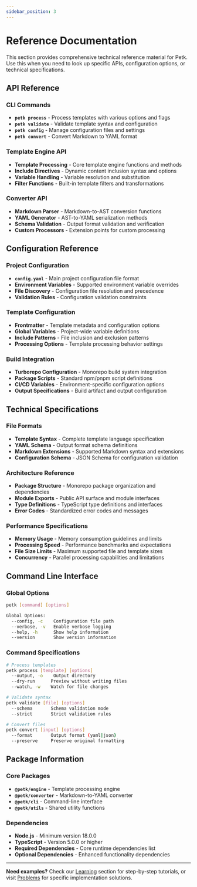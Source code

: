 ```yaml
---
sidebar_position: 3
---
```


# Reference Documentation

This section provides comprehensive technical reference material for Petk. Use this when you need to look up specific APIs, configuration options, or technical specifications.

## API Reference

### CLI Commands
- **`petk process`** - Process templates with various options and flags
- **`petk validate`** - Validate template syntax and configuration
- **`petk config`** - Manage configuration files and settings
- **`petk convert`** - Convert Markdown to YAML format

### Template Engine API
- **Template Processing** - Core template engine functions and methods
- **Include Directives** - Dynamic content inclusion syntax and options
- **Variable Handling** - Variable resolution and substitution
- **Filter Functions** - Built-in template filters and transformations

### Converter API
- **Markdown Parser** - Markdown-to-AST conversion functions
- **YAML Generator** - AST-to-YAML serialization methods
- **Schema Validation** - Output format validation and verification
- **Custom Processors** - Extension points for custom processing

## Configuration Reference

### Project Configuration
- **`config.yaml`** - Main project configuration file format
- **Environment Variables** - Supported environment variable overrides
- **File Discovery** - Configuration file resolution and precedence
- **Validation Rules** - Configuration validation constraints

### Template Configuration
- **Frontmatter** - Template metadata and configuration options
- **Global Variables** - Project-wide variable definitions
- **Include Patterns** - File inclusion and exclusion patterns
- **Processing Options** - Template processing behavior settings

### Build Integration
- **Turborepo Configuration** - Monorepo build system integration
- **Package Scripts** - Standard npm/pnpm script definitions
- **CI/CD Variables** - Environment-specific configuration options
- **Output Specifications** - Build artifact and output configuration

## Technical Specifications

### File Formats
- **Template Syntax** - Complete template language specification
- **YAML Schema** - Output format schema definitions
- **Markdown Extensions** - Supported Markdown syntax and extensions
- **Configuration Schema** - JSON Schema for configuration validation

### Architecture Reference
- **Package Structure** - Monorepo package organization and dependencies
- **Module Exports** - Public API surface and module interfaces
- **Type Definitions** - TypeScript type definitions and interfaces
- **Error Codes** - Standardized error codes and messages

### Performance Specifications
- **Memory Usage** - Memory consumption guidelines and limits
- **Processing Speed** - Performance benchmarks and expectations
- **File Size Limits** - Maximum supported file and template sizes
- **Concurrency** - Parallel processing capabilities and limitations

## Command Line Interface

### Global Options
```bash
petk [command] [options]

Global Options:
  --config, -c    Configuration file path
  --verbose, -v   Enable verbose logging
  --help, -h      Show help information
  --version       Show version information
```

### Command Specifications
```bash
# Process templates
petk process [template] [options]
  --output, -o    Output directory
  --dry-run      Preview without writing files
  --watch, -w    Watch for file changes

# Validate syntax
petk validate [file] [options]
  --schema       Schema validation mode
  --strict       Strict validation rules

# Convert files
petk convert [input] [options]
  --format       Output format (yaml|json)
  --preserve     Preserve original formatting
```

## Package Information

### Core Packages
- **`@petk/engine`** - Template processing engine
- **`@petk/converter`** - Markdown-to-YAML converter
- **`@petk/cli`** - Command-line interface
- **`@petk/utils`** - Shared utility functions

### Dependencies
- **Node.js** - Minimum version 18.0.0
- **TypeScript** - Version 5.0.0 or higher
- **Required Dependencies** - Core runtime dependencies list
- **Optional Dependencies** - Enhanced functionality dependencies

---

**Need examples?** Check our [Learning](../learning/) section for step-by-step tutorials, or visit [Problems](../problems/) for specific implementation solutions.